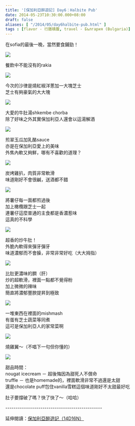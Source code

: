 ```yaml
---
title: '[保加利亞醉遊記] Day6：Halbite Pub'
date: 2014-05-23T10:30:00.000+08:00
draft: false
aliases: [ "/2014/05/day6halbite-pub.html" ]
tags : [flavor - 行膳積腹, travel - България (Bulgaria)]
---
```


在sofia的最後一晚，當然要食鋪勁！  

[![](https://2.bp.blogspot.com/-sn_FNNjbNJo/XDrOSIjbfRI/AAAAAAAAFGA/yxbG54J8huQBxy2k7dh3C00r4fUJ9yh2ACLcBGAs/s640/14057386000_82d10d9430_z.jpg)](https://2.bp.blogspot.com/-sn_FNNjbNJo/XDrOSIjbfRI/AAAAAAAAFGA/yxbG54J8huQBxy2k7dh3C00r4fUJ9yh2ACLcBGAs/s1600/14057386000_82d10d9430_z.jpg)

餐飲中不能沒有的rakia  

[![](https://3.bp.blogspot.com/-Q4PFLK53BRE/XDrOWrY4MsI/AAAAAAAAFGE/G2w_Q84qXjg2ToXGr2WUXm36e_y9ynWaQCLcBGAs/s640/14241775972_19af1dfefd_z.jpg)](https://3.bp.blogspot.com/-Q4PFLK53BRE/XDrOWrY4MsI/AAAAAAAAFGE/G2w_Q84qXjg2ToXGr2WUXm36e_y9ynWaQCLcBGAs/s1600/14241775972_19af1dfefd_z.jpg)

今次的沙律是燒紅椒洋蔥加一大塊芝士  
芝士有夠豪氣的大大塊  

[![](https://2.bp.blogspot.com/-Ibtx22LFYbY/XDrObUzFCWI/AAAAAAAAFGM/tgPJx7VWMistShMEuZLwRXTU2xTlHqITQCLcBGAs/s640/14220847606_8a5851bda6_z.jpg)](https://2.bp.blogspot.com/-Ibtx22LFYbY/XDrObUzFCWI/AAAAAAAAFGM/tgPJx7VWMistShMEuZLwRXTU2xTlHqITQCLcBGAs/s1600/14220847606_8a5851bda6_z.jpg)

大愛的牛肚湯shkembe chorba  
除了好味之外其實保加利亞人還會以這湯解酒  

[![](https://2.bp.blogspot.com/-vdrfUw48_VI/XDrOfgXgGlI/AAAAAAAAFGQ/vM9pfeGY9r8gTB9K_ndo8PujZZd-jOfHwCLcBGAs/s640/14240691001_fc75afb2a1_z.jpg)](https://2.bp.blogspot.com/-vdrfUw48_VI/XDrOfgXgGlI/AAAAAAAAFGQ/vM9pfeGY9r8gTB9K_ndo8PujZZd-jOfHwCLcBGAs/s1600/14240691001_fc75afb2a1_z.jpg)

煎翠玉瓜加乳酪sauce  
亦是在保加利亞愛上的美味  
外焦內軟又夠鮮，哪有不喜歡的道理？  

[![](https://3.bp.blogspot.com/-kmtZLWnMloQ/XDrOktTRwVI/AAAAAAAAFGU/iSBZEKCVJvcG2fcoxrw7DstKj4ElQNGKACLcBGAs/s640/14057344988_45cc1b6642_z.jpg)](https://3.bp.blogspot.com/-kmtZLWnMloQ/XDrOktTRwVI/AAAAAAAAFGU/iSBZEKCVJvcG2fcoxrw7DstKj4ElQNGKACLcBGAs/s1600/14057344988_45cc1b6642_z.jpg)

炭烤雞扒，肉質非常軟滑  
味道剛好不會很鹹，送酒都不錯  

[![](https://3.bp.blogspot.com/-WiiP6Wtabyc/XDrOpGddO3I/AAAAAAAAFGc/PBBHlIwHZeUxOFckOm8qusYVL97P36PAACLcBGAs/s640/14243996095_93600062b5_z.jpg)](https://3.bp.blogspot.com/-WiiP6Wtabyc/XDrOpGddO3I/AAAAAAAAFGc/PBBHlIwHZeUxOFckOm8qusYVL97P36PAACLcBGAs/s1600/14243996095_93600062b5_z.jpg)

將薯仔每一面都煎過後  
加上橄欖跟芝士一起  
連薯仔這麼普通的主食都是香濃惹味  
這真的不科學  

[![](https://3.bp.blogspot.com/-OZrHpi23mg0/XDrOtlLb6hI/AAAAAAAAFGg/aE-DBWkljXwAFhqHenbsfT0SYulEAceiACLcBGAs/s640/14241777672_2c96cab3c3_z.jpg)](https://3.bp.blogspot.com/-OZrHpi23mg0/XDrOtlLb6hI/AAAAAAAAFGg/aE-DBWkljXwAFhqHenbsfT0SYulEAceiACLcBGAs/s1600/14241777672_2c96cab3c3_z.jpg)

超香的炒牛肚！  
外脆內軟得來彈牙彈牙  
味道濃郁而不會臊，非常非常好吃（大大拇指）  

[![](https://1.bp.blogspot.com/-wS1BTjU8GTg/XDrOyZtvESI/AAAAAAAAFGo/VXUl-MhfdkgJJqFjYWfJWskh9EGbVaZEACLcBGAs/s640/14240690771_e7cd81612c_z.jpg)](https://1.bp.blogspot.com/-wS1BTjU8GTg/XDrOyZtvESI/AAAAAAAAFGo/VXUl-MhfdkgJJqFjYWfJWskh9EGbVaZEACLcBGAs/s1600/14240690771_e7cd81612c_z.jpg)

比肚更濃味的膶（肝）  
炒的超軟滑，裡面一點都不覺得粉  
加上微微的辣味  
簡直將濃郁豐腴提昇到極致  

[![](https://3.bp.blogspot.com/-Wd0KSGR8TQM/XDrO3gmvHUI/AAAAAAAAFGw/mo4p-u-5qgkkwPx-yydnuM80McltuC3ogCLcBGAs/s640/14243996155_22ae14b5d7_z.jpg)](https://3.bp.blogspot.com/-Wd0KSGR8TQM/XDrO3gmvHUI/AAAAAAAAFGw/mo4p-u-5qgkkwPx-yydnuM80McltuC3ogCLcBGAs/s1600/14243996155_22ae14b5d7_z.jpg)

一堆東西在裡面的mishmash  
有蛋有芝士蔬菜等同煮  
這可是保加利亞人的家常菜啊  

[![](https://1.bp.blogspot.com/-pGQeuM4TSt8/XDrO--HtqtI/AAAAAAAAFG4/mMd-YvcjR48OBSQFSBt3hBPYGHqYbfFXgCLcBGAs/s640/14057353649_8d75278640_z.jpg)](https://1.bp.blogspot.com/-pGQeuM4TSt8/XDrO--HtqtI/AAAAAAAAFG4/mMd-YvcjR48OBSQFSBt3hBPYGHqYbfFXgCLcBGAs/s1600/14057353649_8d75278640_z.jpg)

燒雞翼～（不唱下一句但你懂的）  

[![](https://3.bp.blogspot.com/-fZSWS1WUy_4/XDrPDbv1mrI/AAAAAAAAFHA/DvQjApnFkCkhTIQQyFMeTedrIiSnwpFZwCLcBGAs/s640/14057410127_5235eca956_z.jpg)](https://3.bp.blogspot.com/-fZSWS1WUy_4/XDrPDbv1mrI/AAAAAAAAFHA/DvQjApnFkCkhTIQQyFMeTedrIiSnwpFZwCLcBGAs/s1600/14057410127_5235eca956_z.jpg)

甜品時間：  
nougat icecream － 超後悔因為甜死人不償命  
truffle － 也是homemade的，裡面軟滑非常不過還是太甜  
還是chocolate puff包住vanilla雪糕這個味道剛好不太甜最好吃  
  
肚子要撐破了嗎？快了快了～（哈哈）  
  
\-----------------------------------------------  
  
延伸閱讀：[保加利亞醉遊記（14D16N）](http://www.hidie.net/2014/06/14d16n.html)